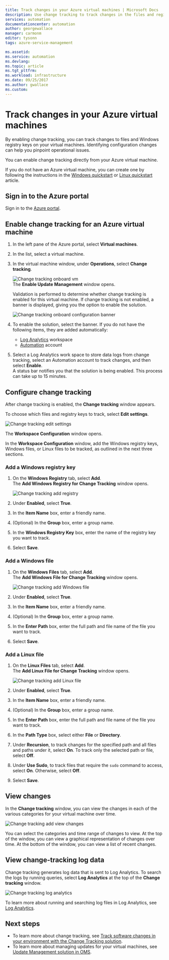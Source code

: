 ```yaml
---
title: Track changes in your Azure virtual machines | Microsoft Docs
description: Use change tracking to track changes in the files and registry on your virtual machines. 
services: automation
documentationcenter: automation
author: georgewallace
manager: carmonm
editor: tysonn
tags: azure-service-management

ms.assetid: 
ms.service: automation
ms.devlang: 
ms.topic: article
ms.tgt_pltfrm: 
ms.workload: infrastructure
ms.date: 09/25/2017
ms.author: gwallace
ms.custom:  
---
```


# Track changes in your Azure virtual machines

By enabling change tracking, you can track changes to files and Windows registry keys on your virtual machines. Identifying configuration changes can help you pinpoint operational issues.

You can enable change tracking directly from your Azure virtual machine.

If you do not have an Azure virtual machine, you can create one by following the instructions in the [Windows quickstart](../virtual-machines/windows/quick-create-portal.md)
or [Linux quickstart](../virtual-machines/linux/quick-create-portal.md) article.

## Sign in to the Azure portal
Sign in to the [Azure portal](https://portal.azure.com/).

## Enable change tracking for an Azure virtual machine

1. In the left pane of the Azure portal, select **Virtual machines**.
2. In the list, select a virtual machine.
3. In the virtual machine window, under **Operations**, select **Change tracking**. 

   ![Change tracking onboard vm](./media/automation-vm-change-tracking/change-onboard-vm-blade.png)  
    The **Enable Update Management** window opens.

    Validation is performed to determine whether change tracking is enabled for this virtual machine. If change tracking is not enabled, a banner is displayed, giving you the option to enable the solution.

   ![Change tracking onboard configuration banner](./media/automation-vm-change-tracking/change-onboard-banner.png)

4. To enable the solution, select the banner. If you do not have the following items, they are added automatically:

   * [Log Analytics](../log-analytics/log-analytics-overview.md) workspace
   * [Automation](../automation/automation-offering-get-started.md) account

5. Select a Log Analytics work space to store data logs from change tracking, select an Automation account to track changes, and then select **Enable**.  
    A status bar notifies you that the solution is being enabled. This process can take up to 15 minutes.

## Configure change tracking

After change tracking is enabled, the **Change tracking** window appears. 

To choose which files and registry keys to track, select **Edit settings**.

   ![Change tracking edit settings](./media/automation-vm-change-tracking/change-edit-settings.png)

   The **Workspace Configuration** window opens. 

In the **Workspace Configuration** window, add the Windows registry keys, Windows files, or Linux files to be tracked, as outlined in the next three sections.

### Add a Windows registry key

1. On the **Windows Registry** tab, select **Add**.  
    The **Add Windows Registry for Change Tracking** window opens.

   ![Change tracking add registry](./media/automation-vm-change-tracking/change-add-registry.png)

2. Under **Enabled**, select **True**.
3. In the **Item Name** box, enter a friendly name.
4. (Optional) In the **Group** box, enter a group name.
5. In the **Windows Registry Key** box, enter the name of the registry key you want to track.
6. Select **Save**.

### Add a Windows file

1. On the **Windows Files** tab, select **Add**.  
    The **Add Windows File for Change Tracking** window opens.

   ![Change tracking add Windows file](./media/automation-vm-change-tracking/change-add-win-file.png)

2. Under **Enabled**, select **True**.
3. In the **Item Name** box, enter a friendly name.
4. (Optional) In the **Group** box, enter a group name.
5. In the **Enter Path** box, enter the full path and file name of the file you want to track.
6. Select **Save**.

### Add a Linux file

1. On the **Linux Files** tab, select **Add**.  
    The **Add Linux File for Change Tracking** window opens.

   ![Change tracking add Linux file](./media/automation-vm-change-tracking/change-add-linux-file.png)

2. Under **Enabled**, select **True**.
3. In the **Item Name** box, enter a friendly name.
4. (Optional) In the **Group** box, enter a group name.
5. In the **Enter Path** box, enter the full path and file name of the file you want to track.
6. In the **Path Type** box, select either **File** or **Directory**.
7. Under **Recursion**, to track changes for the specified path and all files and paths under it, select **On**. To track only the selected path or file, select **Off**.
8. Under **Use Sudo**, to track files that require the `sudo` command to access, select **On**. Otherwise, select **Off**.
9. Select **Save**.

## View changes

In the **Change tracking** window, you can view the changes in each of the various categories for your virtual machine over time.

   ![Change tracking add view changes](./media/automation-vm-change-tracking/change-view-changes.png)

You can select the categories and time range of changes to view. At the top of the window, you can view a graphical representation of changes over time. At the bottom of the window, you can view a list of recent changes.

## View change-tracking log data

Change tracking generates log data that is sent to Log Analytics. To search the logs by running queries, select **Log Analytics** at the top of the **Change tracking** window.

   ![Change tracking log analytics](./media/automation-vm-change-tracking/change-log-analytics.png)

To learn more about running and searching log files in Log Analytics, see [Log Analytics](../log-analytics/log-analytics-overview.md).

## Next steps

* To learn more about change tracking, see [Track software changes in your environment with the Change Tracking solution](../log-analytics/log-analytics-change-tracking.md).
* To learn more about managing updates for your virtual machines, see [Update Management solution in OMS](../operations-management-suite/oms-solution-update-management.md).
